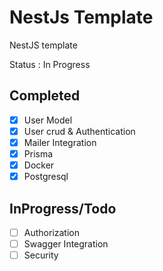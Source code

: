 # NestJs Template 
NestJS template

Status : In Progress

## Completed
- [X] User Model
- [X] User crud & Authentication
- [X] Mailer Integration
- [X] Prisma
- [X] Docker
- [X] Postgresql

## InProgress/Todo
- [ ] Authorization
- [ ] Swagger Integration
- [ ] Security
